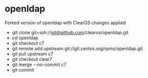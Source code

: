 # openldap

Forked version of openldap with ClearOS changes applied

* git clone git+ssh://git@github.com/clearos/openldap.git
* cd openldap
* git checkout c7
* git remote add upstream git://git.centos.org/rpms/openldap.git
* git pull upstream c7
* git checkout clear7
* git merge --no-commit c7
* git commit
